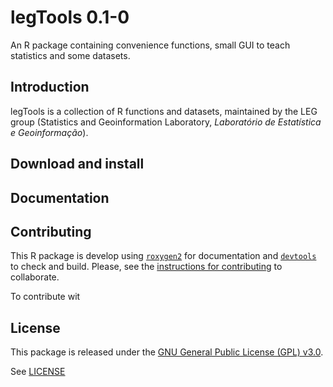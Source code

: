 # legTools 0.1-0

An R package containing convenience functions, small GUI to teach
statistics and some datasets.

## Introduction

legTools is a collection of R functions and datasets, maintained by the
LEG group (Statistics and Geoinformation Laboratory, *Laboratório de
Estatística e Geoinformação*).

## Download and install

## Documentation

## Contributing

This R package is develop using [`roxygen2`][] for documentation and
[`devtools`] to check and build. Please, see the
[instructions for contributing](./contributing.md) to collaborate.

To contribute wit

## License

This package is released under the
[GNU General Public License (GPL) v3.0][].

See [LICENSE](./LICENSE)


<!-- links -->

[GNU General Public License (GPL) v3.0]: http://www.gnu.org/licenses/gpl-3.0.html
[`roxygen2`]: https://github.com/klutometis/roxygen
[`devtools`]: https://github.com/hadley/devtools
